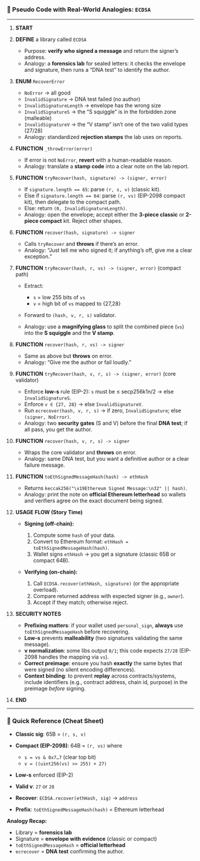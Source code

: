 ### 🧠 Pseudo Code with Real-World Analogies: `ECDSA`

---

1. **START**

2. **DEFINE** a library called `ECDSA`

   - Purpose: **verify who signed a message** and return the signer’s address.
   - Analogy: a **forensics lab** for sealed letters: it checks the envelope and signature, then runs a “DNA test” to identify the author.

3. **ENUM** `RecoverError`

   - `NoError` → all good
   - `InvalidSignature` → DNA test failed (no author)
   - `InvalidSignatureLength` → envelope has the wrong size
   - `InvalidSignatureS` → the “S squiggle” is in the forbidden zone (malleable)
   - `InvalidSignatureV` → the “V stamp” isn’t one of the two valid types (27/28)
   - Analogy: standardized **rejection stamps** the lab uses on reports.

4. **FUNCTION** `_throwError(error)`

   - If error is not `NoError`, **revert** with a human-readable reason.
   - Analogy: translate a **stamp code** into a clear note on the lab report.

5. **FUNCTION** `tryRecover(hash, signature) -> (signer, error)`

   - If `signature.length == 65`: parse `(r, s, v)` (classic kit).
   - Else if `signature.length == 64`: parse `(r, vs)` (EIP-2098 compact kit), then delegate to the compact path.
   - Else: return `(0, InvalidSignatureLength)`.
   - Analogy: open the envelope; accept either the **3-piece classic** or **2-piece compact** kit. Reject other shapes.

6. **FUNCTION** `recover(hash, signature) -> signer`

   - Calls `tryRecover` and **throws** if there’s an error.
   - Analogy: “Just tell me who signed it; if anything’s off, give me a clear exception.”

7. **FUNCTION** `tryRecover(hash, r, vs) -> (signer, error)` (compact path)

   - Extract:

     - `s` = low 255 bits of `vs`
     - `v` = high bit of `vs` mapped to {27,28}

   - Forward to `(hash, v, r, s)` validator.
   - Analogy: use a **magnifying glass** to split the combined piece (`vs`) into the **S squiggle** and the **V stamp**.

8. **FUNCTION** `recover(hash, r, vs) -> signer`

   - Same as above but **throws** on error.
   - Analogy: “Give me the author or fail loudly.”

9. **FUNCTION** `tryRecover(hash, v, r, s) -> (signer, error)` (core validator)

   - Enforce **low-s** rule (EIP-2): `s` must be ≤ secp256k1n/2 → else `InvalidSignatureS`.
   - Enforce `v ∈ {27, 28}` → else `InvalidSignatureV`.
   - Run `ecrecover(hash, v, r, s)` → if zero, `InvalidSignature`; else `(signer, NoError)`.
   - Analogy: two **security gates** (S and V) before the final **DNA test**; if all pass, you get the author.

10. **FUNCTION** `recover(hash, v, r, s) -> signer`

    - Wraps the core validator and **throws** on error.
    - Analogy: same DNA test, but you want a definitive author or a clear failure message.

11. **FUNCTION** `toEthSignedMessageHash(hash) -> ethHash`

    - Returns `keccak256("\x19Ethereum Signed Message:\n32" || hash)`.
    - Analogy: print the note on **official Ethereum letterhead** so wallets and verifiers agree on the exact document being signed.

12. **USAGE FLOW (Story Time)**

    - **Signing (off-chain):**

      1. Compute some `hash` of your data.
      2. Convert to Ethereum format: `ethHash = toEthSignedMessageHash(hash)`.
      3. Wallet signs `ethHash` → you get a signature (classic 65B or compact 64B).

    - **Verifying (on-chain):**

      1. Call `ECDSA.recover(ethHash, signature)` (or the appropriate overload).
      2. Compare returned address with expected signer (e.g., `owner`).
      3. Accept if they match; otherwise reject.

13. **SECURITY NOTES**

    - **Prefixing matters**: if your wallet used `personal_sign`, **always** use `toEthSignedMessageHash` before recovering.
    - **Low-s** prevents **malleability** (two signatures validating the same message).
    - **v normalization**: some libs output `0/1`; this code expects `27/28` (EIP-2098 handles the mapping via `vs`).
    - **Correct preimage**: ensure you hash **exactly** the same bytes that were signed (no silent encoding differences).
    - **Context binding**: to prevent **replay** across contracts/systems, include identifiers (e.g., contract address, chain id, purpose) in the preimage _before_ signing.

14. **END**

---

### 🔎 Quick Reference (Cheat Sheet)

- **Classic sig**: 65B = `(r, s, v)`
- **Compact (EIP-2098)**: 64B = `(r, vs)` where

  - `s = vs & 0x7…7` (clear top bit)
  - `v = ((uint256(vs) >> 255) + 27)`

- **Low-s** enforced (EIP-2)
- **Valid v**: `27` or `28`
- **Recover**: `ECDSA.recover(ethHash, sig)` → `address`
- **Prefix**: `toEthSignedMessageHash(hash)` = Ethereum letterhead

**Analogy Recap:**

- Library = **forensics lab**
- Signature = **envelope with evidence** (classic or compact)
- `toEthSignedMessageHash` = **official letterhead**
- `ecrecover` = **DNA test** confirming the author.
